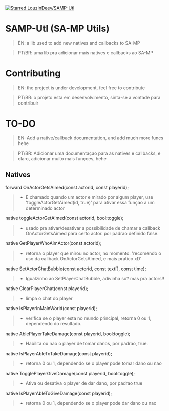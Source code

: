 [![Starred LouzinDeev/SAMP-Utl](https://reporoster.com/stars/LouzinDeev/SAMP-Utl)](https://github.com/LouzinDeev/SAMP-Utl/stargazers)
# SAMP-Utl (SA-MP Utils)
> EN: a lib used to add new natives and callbacks to SA-MP

> PT/BR: uma lib pra adicionar mais natives e callbacks ao SA-MP

# Contributing
> EN: the project is under development, feel free to contribute

> PT/BR: o projeto esta em desenvolvimento, sinta-se a vontade para contribuir

# TO-DO
> EN: Add a native/callback documentation, and add much more funcs hehe

>PT/BR: Adicionar uma documentaçao para as natives e callbacks, e claro, adicionar muito mais funçoes, hehe

## Natives
forward OnActorGetsAimed(const actorid, const playerid);
> * E chamado quando um actor e mirado por algum player, use 'toggleActorGetAimed(id, true)' para ativar essa funçao a um determinado actor

native toggleActorGetAimed(const actorid, bool:toggle);
> * usado pra ativar/desativar a possibilidade de chamar a callback OnActorGetsAimed para certo actor. por padrao definido false.

native GetPlayerWhoAimActor(const actorid);
> * retorna o player que mirou no actor, no momento. 'recomendo o uso da callback OnActorGetsAimed, e mais pratico xD'

native SetActorChatBubble(const actorid, const text[], const time);
> * Igualzinho ao SetPlayerChatBubble, adivinha so? mas pra actors!!

native ClearPlayerChat(const playerid);
> * limpa o chat do player

native IsPlayerInMainWorld(const playerid);
> * verifica se o player esta no mundo principal, retorna 0 ou 1, dependendo do resultado.

native AblePlayerTakeDamage(const playerid, bool:toggle);
> * Habilita ou nao o player de tomar danos, por padrao, true.

native IsPlayerAbleToTakeDamage(const playerid);
> * retorna 0 ou 1, dependendo se o player pode tomar dano ou nao

native TogglePlayerGiveDamage(const playerid, bool:toggle);
> * Ativa ou desativa o player de dar dano, por padrao true

native IsPlayerAbleToGiveDamage(const playerid);
> * retorna 0 ou 1, dependendo se o player pode dar dano ou nao

